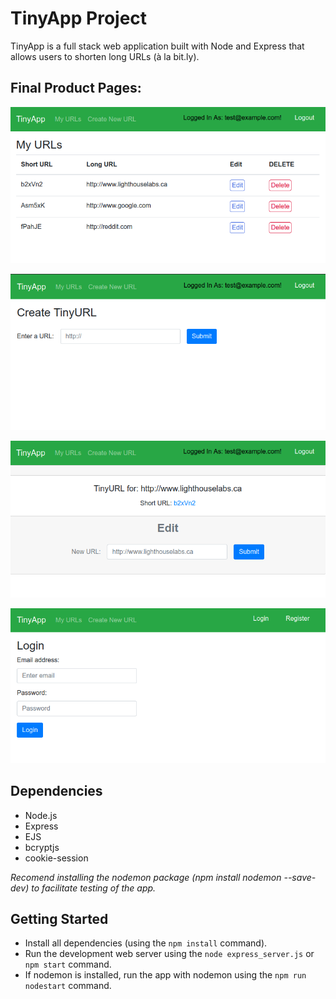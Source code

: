 # TinyApp Project

TinyApp is a full stack web application built with Node and Express that allows users to shorten long URLs (à la bit.ly).

## Final Product Pages:

!["Main page"](https://raw.githubusercontent.com/sjngplus/tinyapp/master/docs/Main%20url%20list%20page.png)

!["Create new short URL page"](https://raw.githubusercontent.com/sjngplus/tinyapp/master/docs/Create%20new%20short%20url%20page.png)

!["Edit url page"](https://raw.githubusercontent.com/sjngplus/tinyapp/master/docs/Edit%20url%20page.png)

!["User login page"](https://raw.githubusercontent.com/sjngplus/tinyapp/master/docs/User%20login%20page.png)

## Dependencies

- Node.js
- Express
- EJS
- bcryptjs
- cookie-session

*Recomend installing the nodemon package (npm install nodemon --save-dev) to facilitate testing of the app.*


## Getting Started

- Install all dependencies (using the `npm install` command).
- Run the development web server using the `node express_server.js` or `npm start` command.
- If nodemon is installed, run the app with nodemon using the `npm run nodestart` command.